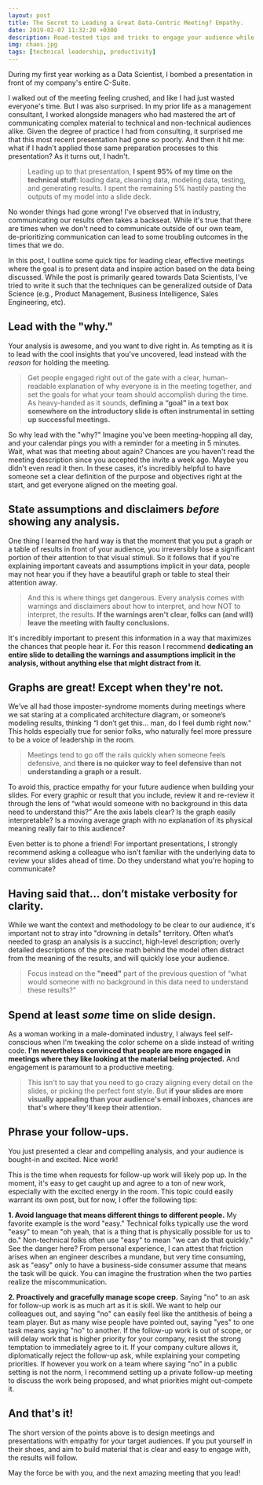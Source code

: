 ```yaml
---
layout: post
title: The Secret to Leading a Great Data-Centric Meeting? Empathy.
date: 2019-02-07 11:32:20 +0300
description: Road-tested tips and tricks to engage your audience while presenting data
img: chaos.jpg
tags: [technical leadership, productivity]
---
```

During my first year working as a Data Scientist, I bombed a presentation in front of my company's entire C-Suite.

I walked out of the meeting feeling crushed, and like I had just wasted everyone's time. But I was also surprised.
In my prior life as a management consultant, I worked alongside managers who had mastered the art of
communicating complex material to technical and non-technical audiences alike. Given the degree of practice I had from
consulting, it surprised me that this most recent presentation had gone so poorly. And then it hit me: what if I hadn't
applied those same preparation processes to this presentation? As it turns out, I hadn't.

>Leading up to that presentation, **I spent 95% of my time on the technical stuff**: loading data,
cleaning data, modeling data, testing, and generating results. I spent the remaining 5% hastily pasting
the outputs of my model into a slide deck.

No wonder things had gone wrong! I've observed that in industry, communicating our results often takes a backseat.
While it's true that there are times when we don't need to communicate outside of our own team, de-prioritizing
communication can lead to some troubling outcomes in the times that we do.

In this post, I outline some quick tips for leading clear, effective meetings where the goal is to present data and
inspire action based on the data being discussed. While the post is primarily geared towards Data Scientists, I've
tried to write it such that the techniques can be generalized outside of Data Science (e.g., Product Management,
Business Intelligence, Sales Engineering, etc).


## Lead with the "why."
Your analysis is awesome, and you want to dive right in. As tempting as it is to lead with the cool insights that
you've uncovered, lead instead with the *reason* for holding the meeting.

>Get people engaged right out of the gate with a clear, human-readable explanation of why everyone is in the meeting
together, and set the goals for what your team should accomplish during the time. As heavy-handed as it sounds,
**defining a “goal” in a text box somewhere on the introductory slide is often instrumental in setting up successful
meetings.**

So why lead with the "why?" Imagine you've been meeting-hopping all day, and your calendar pings you with a
reminder for a meeting in 5 minutes. Wait, what was that meeting about again? Chances are you haven't read the
meeting description since you accepted the invite a week ago. Maybe you didn't even read it then. In these cases,
it's incredibly helpful to have someone set a clear definition of the purpose and objectives right at the start, and get
everyone aligned on the meeting goal.


## State assumptions and disclaimers *before* showing any analysis.
One thing I learned the hard way is that the moment that you put a graph or a table of results in front of your
audience, you irreversibly lose a significant portion of their attention to that visual stimuli. So it follows
that if you're explaining important caveats and assumptions implicit in your data, people may not hear
you if they have a beautiful graph or table to steal their attention away.

>And this is where things get dangerous. Every analysis comes with warnings and disclaimers about how to interpret,
and how NOT to interpret, the results. **If the warnings aren't clear, folks can (and will) leave the meeting with
faulty conclusions.**

It's incredibly important to present this information in a way that maximizes the chances that people hear it. For this
reason I recommend **dedicating an entire slide to detailing the warnings and assumptions implicit in the analysis,
without anything else that might distract from it.**


## Graphs are great! Except when they're not.
We’ve all had those imposter-syndrome moments during meetings where we sat
staring at a complicated architecture diagram, or someone’s modeling results, thinking “I don’t get this… man, do I
feel dumb right now." This holds especially true for senior folks, who naturally feel more
pressure to be a voice of leadership in the room.

>Meetings tend to go off the rails quickly when someone feels defensive, and **there is no quicker way to feel defensive
than not understanding a graph or a result.**

To avoid this, practice empathy for your future audience when building your slides. For every graphic or result that you
include, review it and re-review it through the lens of “what would someone with no background in this data need to
understand this?” Are the axis labels clear? Is the graph easily interpretable? Is a moving average graph with no
explanation of its physical meaning really fair to this audience?

Even better is to phone a friend! For important presentations, I strongly recommend asking a colleague who isn't
familiar with the underlying data to review your slides ahead of time. Do they understand what you're hoping to
communicate?


## Having said that... don’t mistake verbosity for clarity.
While we want the context and methodology to be clear to our audience, it's important not to stray into
"drowning in details" territory. Often what’s needed to grasp an analysis is a succinct, high-level description;
overly detailed descriptions of the precise math behind the model often distract from the meaning of the results,
and will quickly lose your audience.

>Focus instead on the **"need"** part of the previous question of
“what would someone with no background in this data need to understand these results?”


## Spend at least *some* time on slide design.
As a woman working in a male-dominated industry, I always feel self-conscious when I'm tweaking the color
scheme on a slide instead of writing code. **I'm nevertheless convinced that people are more engaged in meetings
where they like looking at the material being projected.** And engagement is paramount to a productive meeting.

>This isn't to say that you need to go crazy aligning every detail on the slides, or picking the perfect font style.
But **if your slides are more visually appealing than your audience's email inboxes, chances are that's where they'll
keep their attention.**


## Phrase your follow-ups.
You just presented a clear and compelling analysis, and your audience is bought-in and excited. Nice work!

This is the time when requests for follow-up work will likely pop up. In the moment, it's easy to get caught up
and agree to a ton of new work, especially with the excited energy in the room. This topic could easily warrant its
own post, but for now, I offer the following tips:

**1. Avoid language that means different things to different people.**
My favorite example is the word "easy." Technical folks typically use the word "easy" to mean "oh yeah, that is a thing
that is physically possible for us to do." Non-technical folks often use "easy" to mean "we can do that quickly." See
the danger here? From personal experience, I can attest that friction arises when an engineer describes a mundane, but
very time consuming, ask as "easy" only to have a business-side consumer assume that means the task will be quick. You
can imagine the frustration when the two parties realize the miscommunication.

**2. Proactively and gracefully manage scope creep.**
Saying "no" to an ask for follow-up work is as much art as it is skill. We want to help our colleagues out, and saying
"no" can easily feel like the antithesis of being a team player. But as many wise people have pointed out, saying "yes"
to one task means saying "no" to another. If the follow-up work is out of scope, or will delay work that is higher
priority for your company, resist the strong temptation to immediately agree to it. If your company culture allows it,
diplomatically reject the follow-up ask, while explaining your competing priorities. If however you work on a team where
saying "no" in a public setting is not the norm, I recommend setting up a private follow-up meeting to discuss the
work being proposed, and what priorities might out-compete it.


## And that's it!
The short version of the points above is to design meetings and presentations with empathy for your target audiences.
If you put yourself in their shoes, and aim to build material that is clear and easy to engage with, the results
will follow.

May the force be with you, and the next amazing meeting that you lead!
